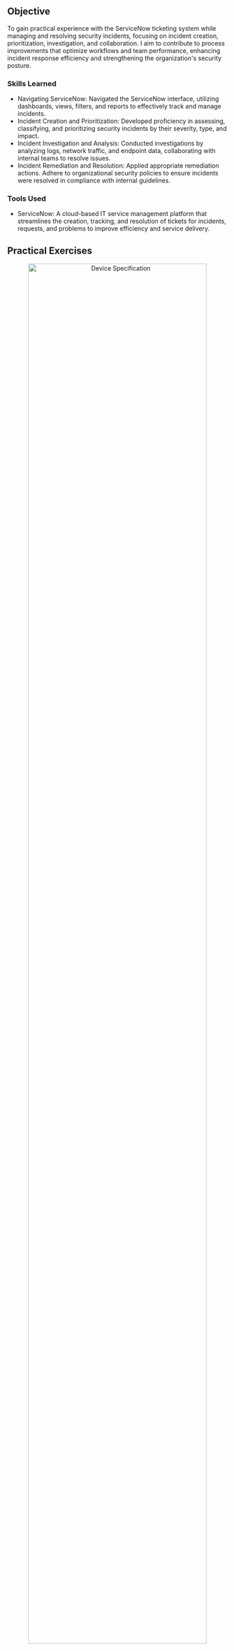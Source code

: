 ## Objective
To gain practical experience with the ServiceNow ticketing system while managing and resolving security incidents, focusing on incident creation, prioritization, investigation, and collaboration. I aim to contribute to process improvements that optimize workflows and team performance, enhancing incident response efficiency and strengthening the organization's security posture.

### Skills Learned
- Navigating ServiceNow: Navigated the ServiceNow interface, utilizing dashboards, views, filters, and reports to effectively track and manage incidents.
- Incident Creation and Prioritization: Developed proficiency in assessing, classifying, and prioritizing security incidents by their severity, type, and impact.
- Incident Investigation and Analysis: Conducted investigations by analyzing logs, network traffic, and endpoint data, collaborating with internal teams to resolve issues.
- Incident Remediation and Resolution: Applied appropriate remediation actions. Adhere to organizational security policies to ensure incidents were resolved in compliance with internal guidelines.

### Tools Used
- ServiceNow: A cloud-based IT service management platform that streamlines the creation, tracking, and resolution of tickets for incidents, requests, and problems to improve efficiency and service delivery.

## Practical Exercises

<p align="center">
<img src="https://imgur.com/gOFatHK.png" height="90%" width="90%" alt="Device Specification"/>
<br/>
<b>Security Analyst Login.</b>
<br/>

<p align="center">
<img src="https://imgur.com/RzwnZ1M.png" height="90%" width="90%" alt="Device Specification"/>
<br/>
<b>On the Dashboard, Check for open tickets.</b>
<br/>

<p align="center">
<img src="https://imgur.com/26JiKFe.png" height="90%" width="90%" alt="Device Specification"/>
<br/>
<b>When investigating alerts, it's best to sort them by severity. Start with critical alerts first. If there are no critical alerts, check for high alerts next.</b>
<br/>

<p align="center">
<img src="https://imgur.com/ISzYjO2.png" height="90%" width="90%" alt="Device Specification"/>
<br/>
<b>We will assess one high alert and review the details.</b>
<br/>

<p align="center">
<img src="https://imgur.com/CLwG7oc.png" height="90%" width="90%" alt="Device Specification"/>
<br/>
<img src="https://imgur.com/zfdmrwl.png" height="90%" width="90%" alt="Device Specification"/>
<br/>
<b>On the right hand side, click the Analysis option and Start Task. Reach out to the employee to gather as much information as possible.</b>
<br/>

<p align="center">
<img src="https://imgur.com/TT6bdFf.png" height="90%" width="90%" alt="Device Specification"/>
<br/>
<img src="https://imgur.com/3ezBMVj.png" height="90%" width="90%" alt="Device Specification"/>
<br/>
<b>On the Explore tab, click Observables, the URL was identified by the Domain lookups that there are malicious indicators in the reported phishing email.</b>
<br/>

<p align="center">
<img src="https://imgur.com/UxEOv7q.png" height="90%" width="90%" alt="Device Specification"/>
<br/>
<b>On the Investigation tab, Search the Mail Server to see if other users was affected of the same phishing campaign.</b>
<br/>

<p align="center">
<img src="https://imgur.com/9Rh0Vxx.png" height="90%" width="90%" alt="Device Specification"/>
<br/>
<img src="https://imgur.com/ahvqPps.png" height="90%" width="90%" alt="Device Specification"/>
<br/>
<b>Throughout the Containment step, we might need to perform some sort of orchestration with a third-party integration. Examine the logs to find relevant details and, if needed, isolate the machine from the network. Check the Endpoint Detection and Response (EDR) system for threats, block the suspicious website visited by the user, and verify any other involved websites. Review firewall logs for suspicious outbound connections and check Windows Event logs for potential account compromise.</b>
<br/>

<p align="center">
<img src="https://imgur.com/iQyfl0q.png" height="90%" width="90%" alt="Device Specification"/>
<br/>
<img src="https://imgur.com/haBqY7R.png" height="90%" width="90%" alt="Device Specification"/>
<br/>
<b>After conducting a thorough investigation of the findings, document the case and close the ticket.</b>
<br/>

## Outcome
- Utilized the ServiceNow ticketing system to manage and resolve security incidents, optimizing workflows and incident response.
- Learned incident creation, prioritization, and remediation, contributing to more efficient operations, improved team collaboration, and enhanced overall security posture.
- Tracked incident progress, generated insightful reports, and applied continuous process improvements, resulting in faster resolution times and a more streamlined incident management process.  
- Made the organization's security setup stronger by making incident management and response more effective.

## Acknowledgements
This project combines ideas and methods from various sources, such as the How to Get Started with Security Incident Response by ServiceNow Community and my IT experience. These resources provided the fundamental information and techniques, which were then modified in light of practical uses.
 - [ServiceNow Community](https://www.youtube.com/@ServiceNowCommunity)

## Disclaimer
The sole goals of the projects and activities here are for education and ethical cybersecurity research. All work was conducted in controlled environments, such as paid cloud spaces, private labs, and online cybersecurity education platforms. Online learning and cloud tasks adhered closely to all usage guidelines. Never use these projects for improper or unlawful purposes. It is always prohibited to break into any computer system or network. Any misuse of the provided information or code is not the responsibility of the author or authors.
